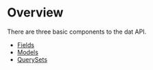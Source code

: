 # Overview

There are three basic components to the dat API.

- [Fields](fields.md)
- [Models](models.md)
- [QuerySets](QuerySets.md)
